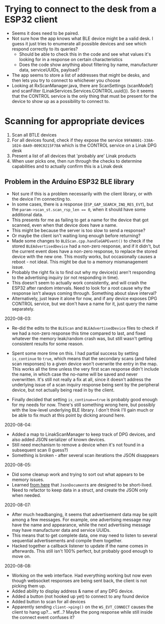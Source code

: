 # Trying to connect to the desk from a ESP32 client

- Seems it does need to be paired.
- Not sure how the app knows what BLE device might be a valid desk. I guess it
  just tries to enumerate all possible devices and see which respond correctly
  to its queries?
    - Should be able to check this in the code and see what values it's looking
      for in a response on certain characteristics
    - Does the code show anything about filtering by name, manufacturer data,
      serviceUUIDs, payload?
- The app seems to store a list of addresses that might be desks, and then lets
  you try to connect to whichever you choose
- Looking at RxScanManager.java, there are ScanSettings (scanMode1) and
  scanFilter (LinakServices.Services.CONTROL.uuid()). So it seems that the
  CONTROL service is the only thing that must be present for the device to show
  up as a possibility to connect to.

# Scanning for appropriate devices

1. Scan all BTLE devices
2. For all devices found, check if they expose the service
   `99FA0001-338A-1024-8A49-009C0215F78A` which is the CONTROL service on
   a Linak DPG desk
3. Present a list of all devices that 'probably are' Linak products
4. When user picks one, then run through the checks to determine capabilities
   and to actually confirm this is a Linak desk
   
## Problem in the Arduino ESP32 BLE library

- Not sure if this is a problem necessarily with the client library, or with
  the device I'm connecting to.
- In some cases, there is a response (`ESP_GAP_SEARCH_INQ_RES_EVT`), but the
  `param->scan_st.scan_rsp_len == 0`, when it should have some additional data.
- This presents for me as failing to get a name for the device that got
  scanned, even when that device does have a name.
- This might be because the server is too slow to send a response?
- Or maybe the client isn't waiting long enough before returning?
- Made some changes to `BLEScan.cpp.handleGAPEvent()` to check if the stored
  `BLEAdvertisedDevice` had a non-zero response, and if it didn't, but the
  current event does have a non-zero response, to replace the stored device
  with the new one. This mostly works, but occasionally causes a reboot - not
  ideal. This might be due to a memory mismanagement issue.
- Probably the right fix is to find out why my device(s) aren't responding to
  the advertising inquiry (or not responding in time).
- This doesn't seem to actually work consistently, and will crash the ESP32
  after random intervals. Need to look for a root cause why the response isn't
  always coming through. Something about slave interval?
- Alternatively, just leave it alone for now, and if any device exposes DPG
  CONTROL service, but we don't have a name for it, just query the name
  separately.

2020-08-03:
- Re-did the edits to the `BLEScan` and `BLEAdvertisedDevice` files to check if
  we had a non-zero response this time compared to last, and fixed whatever the
  memory leak/random crash was, but still wasn't getting consistent results for
  some reason.
- Spent some more time on this. I had partial success by setting `is_continue`
  to `true`, which means that the secondary scans (and failed scan responses)
  to a given device won't overwrite the entry in the map. This works all the
  time unless the very first scan response didn't include the name, in which
  case the no-name will be saved and never overwritten. It's still not really
  a fix at all, since it doesn't address the underlying issue of a scan inquiry
  response being sent by the peripheral device, but not actually being read in
  by the client.

- Finally decided that setting `is_continue==true` is probably good enough for
  my needs for now. There's still something wrong here, but possibly with the
  low-level underlying BLE library. I don't think I'll gain much or be able to
  fix much at this point by dicking around here.
  
2020-08-04:
- Added a map to LinakScanManager to keep track of DPG devices, and also added
  JSON serializer of known devices.
- Still need mechanism to remove a device when it's not found in a subsequent
  scan (I guess?)
- Something is broken - after several scan iterations the JSON disappears

2020-08-05:
- Did some cleanup work and trying to sort out what appears to be memory
  issues.
- Learned [from here](https://arduinojson.org/v6/how-to/reuse-a-json-document/)
  that `JsonDocument`s are designed to be short-lived. Need to refactor to keep
  data in a struct, and create the JSON only when needed.

2020-08-07:
- After much headbanging, it seems that advertisement data may be split among
  a few messages. For example, one advertising message may have the name and
  appearance, while the next advertising message may have manufacturer data and
  service UUIDs.
- This means that to get complete data, one may need to listen to several
  sequential advertisements and compile them together.
- Hacked together a callback listener to update if the name comes in
  afterwards. This still isn't 100% perfect, but probably good enough to move
  on.
  
2020-08-08:
- Working on the web interface. Had everything working but now even though
  websocket responses are being sent back, the client is not picking them up.
- Added ability to display address & name of any DPG device.
- Added a button (not hooked up yet) to connect to any found device
- Added button to scan for all devices
- Apparently sending `client->ping()` on the `WS_EVT_CONNECT` causes the client
  to hang up?... wtf...? Maybe the pong response while still inside the connect
  event confuses it?
